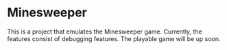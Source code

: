 # Minesweeper
This is a project that emulates the Minesweeper game. Currently, the features consist of debugging features. The playable game will be up soon.
